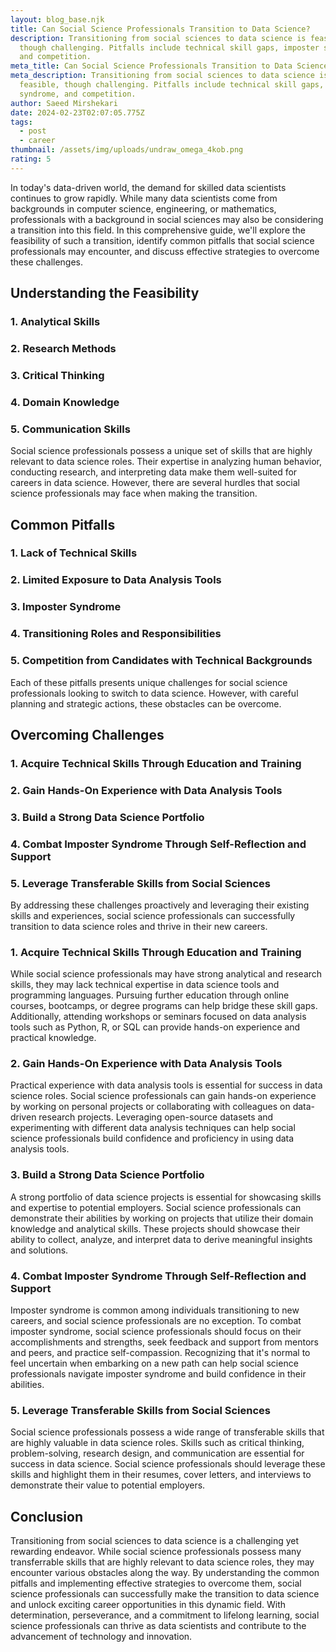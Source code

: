 ```yaml
---
layout: blog_base.njk
title: Can Social Science Professionals Transition to Data Science?
description: Transitioning from social sciences to data science is feasible,
  though challenging. Pitfalls include technical skill gaps, imposter syndrome,
  and competition.
meta_title: Can Social Science Professionals Transition to Data Science?
meta_description: Transitioning from social sciences to data science is
  feasible, though challenging. Pitfalls include technical skill gaps, imposter
  syndrome, and competition. 
author: Saeed Mirshekari
date: 2024-02-23T02:07:05.775Z
tags:
  - post
  - career
thumbnail: /assets/img/uploads/undraw_omega_4kob.png
rating: 5
---
```



In today's data-driven world, the demand for skilled data scientists continues to grow rapidly. While many data scientists come from backgrounds in computer science, engineering, or mathematics, professionals with a background in social sciences may also be considering a transition into this field. In this comprehensive guide, we'll explore the feasibility of such a transition, identify common pitfalls that social science professionals may encounter, and discuss effective strategies to overcome these challenges.

## Understanding the Feasibility

### 1. Analytical Skills
### 2. Research Methods
### 3. Critical Thinking
### 4. Domain Knowledge
### 5. Communication Skills

Social science professionals possess a unique set of skills that are highly relevant to data science roles. Their expertise in analyzing human behavior, conducting research, and interpreting data make them well-suited for careers in data science. However, there are several hurdles that social science professionals may face when making the transition.

## Common Pitfalls

### 1. Lack of Technical Skills
### 2. Limited Exposure to Data Analysis Tools
### 3. Imposter Syndrome
### 4. Transitioning Roles and Responsibilities
### 5. Competition from Candidates with Technical Backgrounds

Each of these pitfalls presents unique challenges for social science professionals looking to switch to data science. However, with careful planning and strategic actions, these obstacles can be overcome.

## Overcoming Challenges

### 1. Acquire Technical Skills Through Education and Training
### 2. Gain Hands-On Experience with Data Analysis Tools
### 3. Build a Strong Data Science Portfolio
### 4. Combat Imposter Syndrome Through Self-Reflection and Support
### 5. Leverage Transferable Skills from Social Sciences

By addressing these challenges proactively and leveraging their existing skills and experiences, social science professionals can successfully transition to data science roles and thrive in their new careers.

### 1. **Acquire Technical Skills Through Education and Training**

While social science professionals may have strong analytical and research skills, they may lack technical expertise in data science tools and programming languages. Pursuing further education through online courses, bootcamps, or degree programs can help bridge these skill gaps. Additionally, attending workshops or seminars focused on data analysis tools such as Python, R, or SQL can provide hands-on experience and practical knowledge.

### 2. **Gain Hands-On Experience with Data Analysis Tools**

Practical experience with data analysis tools is essential for success in data science roles. Social science professionals can gain hands-on experience by working on personal projects or collaborating with colleagues on data-driven research projects. Leveraging open-source datasets and experimenting with different data analysis techniques can help social science professionals build confidence and proficiency in using data analysis tools.

### 3. **Build a Strong Data Science Portfolio**

A strong portfolio of data science projects is essential for showcasing skills and expertise to potential employers. Social science professionals can demonstrate their abilities by working on projects that utilize their domain knowledge and analytical skills. These projects should showcase their ability to collect, analyze, and interpret data to derive meaningful insights and solutions.

### 4. **Combat Imposter Syndrome Through Self-Reflection and Support**

Imposter syndrome is common among individuals transitioning to new careers, and social science professionals are no exception. To combat imposter syndrome, social science professionals should focus on their accomplishments and strengths, seek feedback and support from mentors and peers, and practice self-compassion. Recognizing that it's normal to feel uncertain when embarking on a new path can help social science professionals navigate imposter syndrome and build confidence in their abilities.

### 5. **Leverage Transferable Skills from Social Sciences**

Social science professionals possess a wide range of transferable skills that are highly valuable in data science roles. Skills such as critical thinking, problem-solving, research design, and communication are essential for success in data science. Social science professionals should leverage these skills and highlight them in their resumes, cover letters, and interviews to demonstrate their value to potential employers.

## Conclusion

Transitioning from social sciences to data science is a challenging yet rewarding endeavor. While social science professionals possess many transferrable skills that are highly relevant to data science roles, they may encounter various obstacles along the way. By understanding the common pitfalls and implementing effective strategies to overcome them, social science professionals can successfully make the transition to data science and unlock exciting career opportunities in this dynamic field. With determination, perseverance, and a commitment to lifelong learning, social science professionals can thrive as data scientists and contribute to the advancement of technology and innovation.